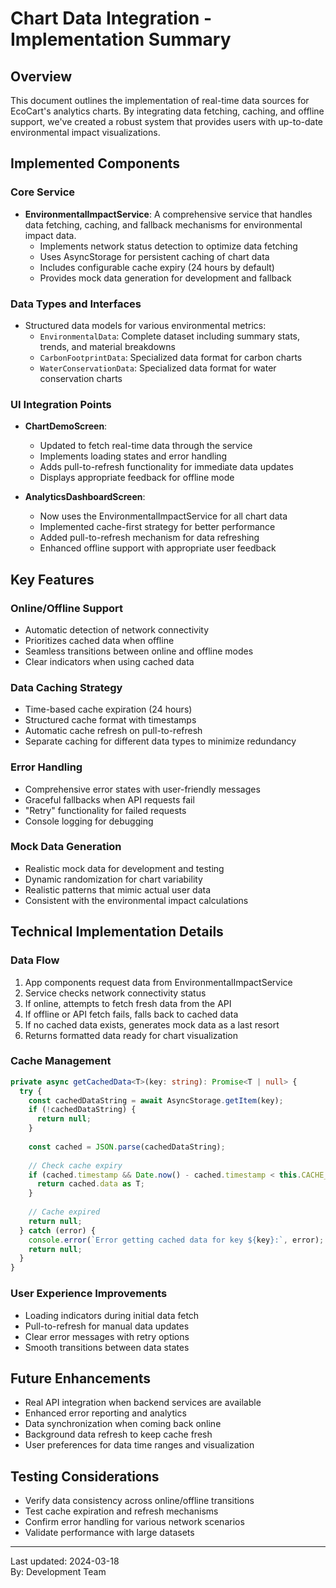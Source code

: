 # Chart Data Integration - Implementation Summary

## Overview
This document outlines the implementation of real-time data sources for EcoCart's analytics charts. By integrating data fetching, caching, and offline support, we've created a robust system that provides users with up-to-date environmental impact visualizations.

## Implemented Components

### Core Service
- **EnvironmentalImpactService**: A comprehensive service that handles data fetching, caching, and fallback mechanisms for environmental impact data.
  - Implements network status detection to optimize data fetching
  - Uses AsyncStorage for persistent caching of chart data
  - Includes configurable cache expiry (24 hours by default)
  - Provides mock data generation for development and fallback

### Data Types and Interfaces
- Structured data models for various environmental metrics:
  - `EnvironmentalData`: Complete dataset including summary stats, trends, and material breakdowns
  - `CarbonFootprintData`: Specialized data format for carbon charts
  - `WaterConservationData`: Specialized data format for water conservation charts

### UI Integration Points
- **ChartDemoScreen**: 
  - Updated to fetch real-time data through the service
  - Implements loading states and error handling
  - Adds pull-to-refresh functionality for immediate data updates
  - Displays appropriate feedback for offline mode

- **AnalyticsDashboardScreen**:
  - Now uses the EnvironmentalImpactService for all chart data
  - Implemented cache-first strategy for better performance
  - Added pull-to-refresh mechanism for data refreshing
  - Enhanced offline support with appropriate user feedback

## Key Features

### Online/Offline Support
- Automatic detection of network connectivity
- Prioritizes cached data when offline
- Seamless transitions between online and offline modes
- Clear indicators when using cached data

### Data Caching Strategy
- Time-based cache expiration (24 hours)
- Structured cache format with timestamps
- Automatic cache refresh on pull-to-refresh
- Separate caching for different data types to minimize redundancy

### Error Handling
- Comprehensive error states with user-friendly messages
- Graceful fallbacks when API requests fail
- "Retry" functionality for failed requests
- Console logging for debugging

### Mock Data Generation
- Realistic mock data for development and testing
- Dynamic randomization for chart variability
- Realistic patterns that mimic actual user data
- Consistent with the environmental impact calculations

## Technical Implementation Details

### Data Flow
1. App components request data from EnvironmentalImpactService
2. Service checks network connectivity status
3. If online, attempts to fetch fresh data from the API
4. If offline or API fetch fails, falls back to cached data
5. If no cached data exists, generates mock data as a last resort
6. Returns formatted data ready for chart visualization

### Cache Management
```typescript
private async getCachedData<T>(key: string): Promise<T | null> {
  try {
    const cachedDataString = await AsyncStorage.getItem(key);
    if (!cachedDataString) {
      return null;
    }
    
    const cached = JSON.parse(cachedDataString);
    
    // Check cache expiry
    if (cached.timestamp && Date.now() - cached.timestamp < this.CACHE_EXPIRY) {
      return cached.data as T;
    }
    
    // Cache expired
    return null;
  } catch (error) {
    console.error(`Error getting cached data for key ${key}:`, error);
    return null;
  }
}
```

### User Experience Improvements
- Loading indicators during initial data fetch
- Pull-to-refresh for manual data updates
- Clear error messages with retry options
- Smooth transitions between data states

## Future Enhancements
- Real API integration when backend services are available
- Enhanced error reporting and analytics
- Data synchronization when coming back online
- Background data refresh to keep cache fresh
- User preferences for data time ranges and visualization

## Testing Considerations
- Verify data consistency across online/offline transitions
- Test cache expiration and refresh mechanisms
- Confirm error handling for various network scenarios
- Validate performance with large datasets

---

Last updated: 2024-03-18  
By: Development Team 